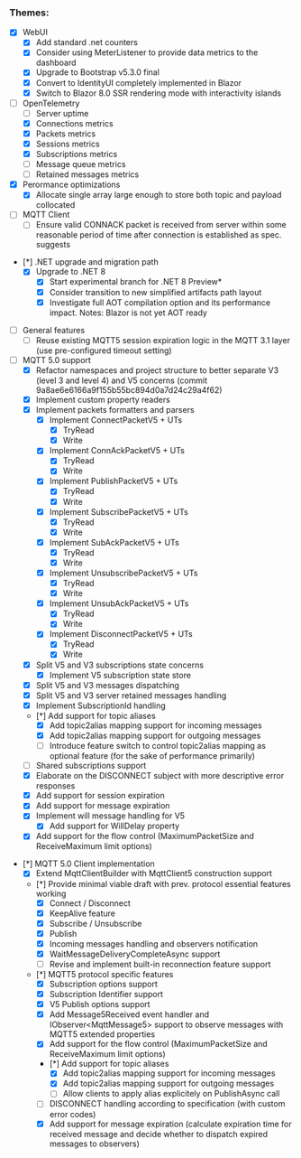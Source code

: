 
### Themes:

- [x] WebUI
  - [x] Add standard .net counters
  - [x] Consider using MeterListener to provide data metrics to the dashboard
  - [x] Upgrade to Bootstrap v5.3.0 final
  - [x] Convert to IdentityUI completely implemented in Blazor
  - [x] Switch to Blazor 8.0 SSR rendering mode with interactivity islands
- [ ] OpenTelemetry
  - [ ] Server uptime
  - [x] Connections metrics
  - [x] Packets metrics
  - [x] Sessions metrics
  - [x] Subscriptions metrics
  - [ ] Message queue metrics
  - [ ] Retained messages metrics
- [x] Perormance optimizations
  - [x] Allocate single array large enough to store both topic and payload collocated
- [ ] MQTT Client
  - [ ] Ensure valid CONNACK packet is received from server within some reasonable period of time after connection is established as spec. suggests
- [*] .NET upgrade and migration path
  - [x] Upgrade to .NET 8
    - [x] Start experimental branch for .NET 8 Preview*
    - [x] Consider transition to new simplified artifacts path layout
    - [x] Investigate full AOT compilation option and its performance impact. Notes: Blazor is not yet AOT ready
- [ ] General features
  - [ ] Reuse existing MQTT5 session expiration logic in the MQTT 3.1 layer (use pre-configured timeout setting) 
- [ ] MQTT 5.0 support
  - [x] Refactor namespaces and project structure to better separate V3 (level 3 and level 4) and V5 concerns (commit 9a8ae6e6166a9f155b55bc894d0a7d24c29a4f62)
  - [x] Implement custom property readers
  - [x] Implement packets formatters and parsers
    - [x] Implement ConnectPacketV5 + UTs
      - [x] TryRead
      - [x] Write
    - [x] Implement ConnAckPacketV5 + UTs
      - [x] TryRead
      - [x] Write
    - [x] Implement PublishPacketV5 + UTs
      - [x] TryRead
      - [x] Write
    - [x] Implement SubscribePacketV5 + UTs
      - [x] TryRead
      - [x] Write
    - [x] Implement SubAckPacketV5 + UTs 
      - [x] TryRead
      - [x] Write
    - [x] Implement UnsubscribePacketV5 + UTs
      - [x] TryRead
      - [x] Write
    - [x] Implement UnsubAckPacketV5 + UTs 
      - [x] TryRead
      - [x] Write
    - [x] Implement DisconnectPacketV5 + UTs 
      - [x] TryRead
      - [x] Write
  - [x] Split V5 and V3 subscriptions state concerns
    - [x] Implement V5 subscription state store 
  - [x] Split V5 and V3 messages dispatching
  - [x] Split V5 and V3 server retained messages handling
  - [x] Implement SubscriptionId handling
  - [*] Add support for topic aliases
    - [x] Add topic2alias mapping support for incoming messages 
    - [x] Add topic2alias mapping support for outgoing messages 
    - [ ] Introduce feature switch to control topic2alias mapping as optional feature (for the sake of performance primarily) 
  - [ ] Shared subscriptions support
  - [x] Elaborate on the DISCONNECT subject with more descriptive error responses
  - [x] Add support for session expiration
  - [x] Add support for message expiration
  - [x] Implement will message handling for V5
    - [x] Add support for WillDelay property
  - [x] Add support for the flow control (MaximumPacketSize and ReceiveMaximum limit options)
- [*] MQTT 5.0 Client implementation
  - [x] Extend MqttClientBuilder with MqttClient5 construction support
  - [*] Provide minimal viable draft with prev. protocol essential features working
    - [x] Connect / Disconnect
    - [x] KeepAlive feature
    - [x] Subscribe / Unsubscribe
    - [x] Publish
    - [x] Incoming messages handling and observers notification  
    - [x] WaitMessageDeliveryCompleteAsync support
    - [ ] Revise and implement built-in reconnection feature support
  - [*] MQTT5 protocol specific features
    - [x] Subscription options support
    - [x] Subscription Identifier support
    - [x] V5 Publish options support
    - [x] Add Message5Received event handler and IObserver&lt;MqttMessage5&gt; support to observe messages with MQTT5 extended properties
    - [x] Add support for the flow control (MaximumPacketSize and ReceiveMaximum limit options)
    - [*] Add support for topic aliases
      - [x] Add topic2alias mapping support for incoming messages
      - [x] Add topic2alias mapping support for outgoing messages
      - [ ] Allow clients to apply alias explicitely on PublishAsync call
    - [ ] DISCONNECT handling according to specification (with custom error codes)
    - [x] Add support for message expiration (calculate expiration time for received message and decide whether to dispatch expired messages to observers)